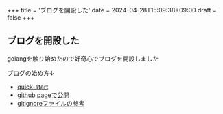 +++
title = 'ブログを開設した'
date = 2024-04-28T15:09:38+09:00
draft = false
+++
## ブログを開設した

golangを触り始めたので好奇心でブログを開設しました

ブログの始め方↓

- [quick-start](https://gohugo.io/getting-started/quick-start/)
- [github pageで公開](https://gohugo.io/hosting-and-deployment/hosting-on-github/)
- [gitignoreファイルの参考](https://github.com/github/gitignore/blob/main/community/Golang/Hugo.gitignore)
